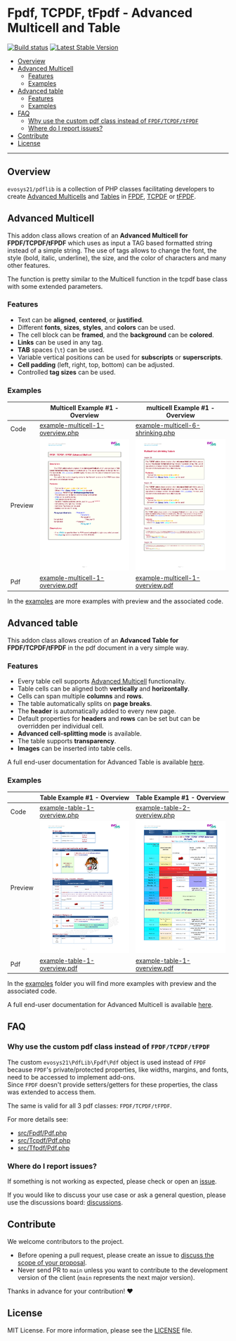 <h1>Fpdf, TCPDF, tFpdf - Advanced Multicell and Table</h1>

[![Build status](https://github.com/evosys21/pdflib/workflows/build/badge.svg)](https://github.com/evosys21/pdflib/actions) 
[![Latest Stable Version](https://poser.pugx.org/evosys21/phplib/v/stable)](https://packagist.org/packages/evosys21/phplib)

<!-- TOC -->
  * [Overview](#overview)
  * [Advanced Multicell](#advanced-multicell)
    * [Features](#features)
    * [Examples](#examples)
  * [Advanced table](#advanced-table)
    * [Features](#features-1)
    * [Examples](#examples-1)
  * [FAQ](#faq)
    * [Why use the custom pdf class instead of `FPDF/TCPDF/tFPDF`](#why-use-the-custom-pdf-class-instead-of-fpdftcpdftfpdf)
    * [Where do I report issues?](#where-do-i-report-issues)
  * [Contribute](#contribute)
  * [License](#license)
<!-- TOC -->

---

## Overview

`evosys21/pdflib` is a collection of PHP classes facilitating developers to create [Advanced Multicells]() and [Tables]() in [FPDF](http://www.fpdf.org), [TCPDF](https://github.com/tecnickcom/TCPDF) or
[tFPDF](http://fpdf.org/en/script/script92.php).

## Advanced Multicell

This addon class allows creation of an **Advanced Multicell for FPDF/TCPDF/tFPDF** which uses as input a TAG based formatted
string instead of a simple string. The use of tags allows to change the font, the style (bold, italic, underline),
the size, and the color of characters and many other features.

The function is pretty similar to the Multicell function in the tcpdf base class with some extended parameters.

### Features

- Text can be **aligned**, **centered**, or **justified**.
- Different **fonts**, **sizes**, **styles**, and **colors** can be used.
- The cell block can be **framed**, and the **background** can be **colored**.
- **Links** can be used in any tag.
- **TAB** spaces (`\t`) can be used.
- Variable vertical positions can be used for **subscripts** or **superscripts**.
- **Cell padding** (left, right, top, bottom) can be adjusted.
- Controlled **tag sizes** can be used.

### Examples

|         | Multicell Example #1 - Overview                                                                                             | multicell Example #1 - Overview                                                                                               | 
|---------|-----------------------------------------------------------------------------------------------------------------------------|-------------------------------------------------------------------------------------------------------------------------------|
| Code    | [example-multicell-1-overview.php](examples/Tcpdf/example-multicell-1-overview.php)                                         | [example-multicell-6-shrinking.php](examples/Tcpdf/example-multicell-6-shrinking.php)                                         |
| Preview | [<img src="examples/Tcpdf/example-multicell-1-overview.png" height="300">](examples/Tcpdf/example-multicell-1-overview.pdf) | [<img src="examples/Tcpdf/example-multicell-6-shrinking.png" height="300">](examples/Tcpdf/example-multicell-6-shrinking.pdf) |
| Pdf     | [example-multicell-1-overview.pdf](examples/Tcpdf/example-multicell-1-overview.pdf)                                         | [example-multicell-1-overview.pdf](examples/Tcpdf/example-multicell-1-overview.pdf)                                           |      |

In the [examples](examples) are more examples with preview and the associated code.

## Advanced table

This addon class allows creation of an **Advanced Table for FPDF/TCPDF/tFPDF** in the pdf document in a very simple way.

### Features

- Every table cell supports [Advanced Multicell](#advanced-multicell) functionality.
- Table cells can be aligned both **vertically** and **horizontally**.
- Cells can span multiple **columns** and **rows**.
- The table automatically splits on **page breaks**.
- The **header** is automatically added to every new page.
- Default properties for **headers** and **rows** can be set but can be overridden per individual cell.
- **Advanced cell-splitting mode** is available.
- The table supports **transparency**.
- **Images** can be inserted into table cells.

A full end-user documentation for Advanced Table is available [here](docs/table.md).

### Examples

|         | Table Example #1 - Overview                                                                                         | Table Example #1 - Overview                                                                                         | 
|---------|---------------------------------------------------------------------------------------------------------------------|---------------------------------------------------------------------------------------------------------------------|
| Code    | [example-table-1-overview.php](examples/Tcpdf/example-table-1-overview.php)                                         | [example-table-2-overview.php](examples/Tcpdf/example-table-2-overview.php)                                         |
| Preview | [<img src="examples/Tcpdf/example-table-1-overview.png" height="300">](examples/Tcpdf/example-table-1-overview.pdf) | [<img src="examples/Tcpdf/example-table-2-overview.png" height="300">](examples/Tcpdf/example-table-2-overview.pdf) |
| Pdf     | [example-table-1-overview.pdf](examples/Tcpdf/example-table-1-overview.pdf)                                         | [example-table-1-overview.pdf](examples/Tcpdf/example-table-1-overview.pdf)                                         |      |

In the [examples](examples) folder you will find more examples with preview and the associated code.

A full end-user documentation for Advanced Multicell is available [here](docs/multicell.md).

## FAQ

### Why use the custom pdf class instead of `FPDF/TCPDF/tFPDF`

The custom `evosys21\PdfLib\Fpdf\Pdf` object is used instead of `FPDF` because `FPDF`'s private/protected properties,
like widths, margins, and fonts, need to be accessed to implement add-ons.  
Since `FPDF` doesn't provide setters/getters for these properties, the class was extended to 
access them.

The same is valid for all 3 pdf classes: `FPDF/TCPDF/tFPDF`.

For more details see: 
 - [src/Fpdf/Pdf.php](src/Fpdf/Pdf.php)
 - [src/Tcpdf/Pdf.php](src/Tcpdf/Pdf.php)
 - [src/Tfpdf/Pdf.php](src/Tfpdf/Pdf.php)

### Where do I report issues?

If something is not working as expected, please check or open an
[issue](https://github.com/evosys21/pdflib/issues).

If you would like to discuss your use case or ask a general question, please use the discussions board:
[discussions](https://github.com/evosys21/pdflib/discussions).

## Contribute

We welcome contributors to the project.

- Before opening a pull request, please create an issue to
  [discuss the scope of your proposal](https://github.com/evosys21/pdflib/issues).
- Never send PR to `main` unless you want to contribute to the development
  version of the client (`main` represents the next major version).

Thanks in advance for your contribution! :heart:

## License

MIT License. For more information, please see the [LICENSE](LICENSE.TXT) file.
